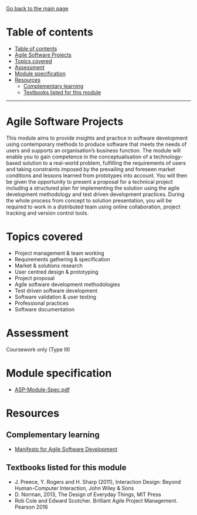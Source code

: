 [Go back to the main page](../../../README.md)

# Table of contents

- [Table of contents](#table-of-contents)
- [Agile Software Projects](#agile-software-projects)
- [Topics covered](#topics-covered)
- [Assessment](#assessment)
- [Module specification](#module-specification)
- [Resources](#resources)
  - [Complementary learning](#complementary-learning)
  - [Textbooks listed for this module](#textbooks-listed-for-this-module)

---

# Agile Software Projects

This module aims to provide insights and practice in software
development using contemporary methods to produce software that meets
the needs of users and supports an organisation’s business function.
The module will enable you to gain competence in the conceptualisation
of a technology-based solution to a real-world problem, fulfilling
the requirements of users and taking constraints imposed by the
prevailing and foreseen market conditions and lessons learned from
prototypes into account. You will then be given the opportunity to
present a proposal for a technical project including a structured plan
for implementing the solution using the agile development methodology
and test driven development practices. During the whole process from
concept to solution presentation, you will be required to work in a
distributed team using online collaboration, project tracking and
version control tools.

# Topics covered

- Project management & team working
- Requirements gathering & specification
- Market & solutions research
- User centred design & prototyping
- Project proposal
- Agile software development methodologies
- Test driven software development
- Software validation & user testing
- Professional practices
- Software documentation

# Assessment

Coursework only (Type III)

# Module specification

- [ASP-Module-Spec.pdf](./ASP-Module-Spec.pdf)

# Resources

## Complementary learning

- [Manifesto for Agile Software Development](https://agilemanifesto.org/)

## Textbooks listed for this module

- J. Preece, Y. Rogers and H. Sharp (2011), Interaction Design: Beyond Human-Computer Interaction, John Wiley & Sons
- D. Norman, 2013, The Design of Everyday Things, MIT Press
- Rob Cole and Edward Scotcher. Brilliant Agile Project Management. Pearson 2016
